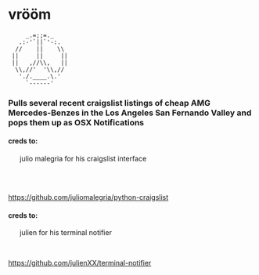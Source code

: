 # vrööm
         _.=;;=._
       .:-'`||`'-:.
      //    ||    \\
     ||     ||     ||
     ||   ,//\\,   ||
      \\,//'  '\\,//
       './.____.\.'
         `------'
 

### Pulls several recent craigslist listings of cheap AMG Mercedes-Benzes in the Los Angeles San Fernando Valley and pops them up as OSX Notifications

#### creds to: 
&nbsp;&nbsp;&nbsp;&nbsp;&nbsp;&nbsp;julio malegria for his craigslist interface</p><br>
&nbsp;&nbsp;&nbsp;&nbsp;&nbsp;&nbsp;<p>https://github.com/juliomalegria/python-craigslist</p>

#### creds to: 
&nbsp;&nbsp;&nbsp;&nbsp;&nbsp;&nbsp;julien for his terminal notifier

&nbsp;&nbsp;&nbsp;&nbsp;&nbsp;&nbsp;<p>https://github.com/julienXX/terminal-notifier </p>

